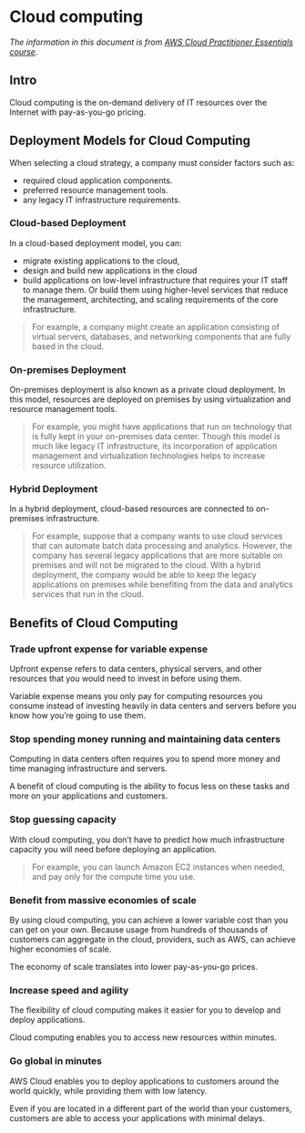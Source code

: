 # Cloud computing

*The information in this document is from [AWS Cloud Practitioner Essentials course](https://www.coursera.org/learn/aws-cloud-practitioner-essentials).*


## Intro

Cloud computing is the on-demand delivery of IT resources over the Internet with pay-as-you-go pricing.

## Deployment Models for Cloud Computing

When selecting a cloud strategy, a company must consider factors such as:
- required cloud application components.
- preferred resource management tools.
- any legacy IT infrastructure requirements.

### Cloud-based Deployment

In a cloud-based deployment model, you can:
- migrate existing applications to the cloud,
- design and build new applications in the cloud
- build applications on low-level infrastructure that requires your IT staff to manage them. Or build them using higher-level services that reduce the management, architecting, and scaling requirements of the core infrastructure.

> For example, a company might create an application consisting of virtual servers, databases, and networking components that are fully based in the cloud.

### On-premises Deployment

On-premises deployment is also known as a private cloud deployment. In this model, resources are deployed on premises by using virtualization and resource management tools.

> For example, you might have applications that run on technology that is fully kept in your on-premises data center. Though this model is much like legacy IT infrastructure, its incorporation of application management and virtualization technologies helps to increase resource utilization.

### Hybrid Deployment

In a hybrid deployment, cloud-based resources are connected to on-premises infrastructure.

> For example, suppose that a company wants to use cloud services that can automate batch data processing and analytics. However, the company has several legacy applications that are more suitable on premises and will not be migrated to the cloud. With a hybrid deployment, the company would be able to keep the legacy applications on premises while benefiting from the data and analytics services that run in the cloud.


## Benefits of Cloud Computing

### Trade upfront expense for variable expense

Upfront expense refers to data centers, physical servers, and other resources that you would need to invest in before using them.

Variable expense means you only pay for computing resources you consume instead of investing heavily in data centers and servers before you know how you’re going to use them.

### Stop spending money running and maintaining data centers

Computing in data centers often requires you to spend more money and time managing infrastructure and servers.

A benefit of cloud computing is the ability to focus less on these tasks and more on your applications and customers.

### Stop guessing capacity

With cloud computing, you don’t have to predict how much infrastructure capacity you will need before deploying an application.

> For example, you can launch Amazon EC2 instances when needed, and pay only for the compute time you use.

### Benefit from massive economies of scale

By using cloud computing, you can achieve a lower variable cost than you can get on your own. Because usage from hundreds of thousands of customers can aggregate in the cloud, providers, such as AWS, can achieve higher economies of scale.

The economy of scale translates into lower pay-as-you-go prices. 

### Increase speed and agility

The flexibility of cloud computing makes it easier for you to develop and deploy applications.

Cloud computing enables you to access new resources within minutes.

### Go global in minutes

AWS Cloud enables you to deploy applications to customers around the world quickly, while providing them with low latency.

Even if you are located in a different part of the world than your customers, customers are able to access your applications with minimal delays. 
